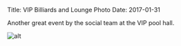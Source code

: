 Title: VIP Billiards and Lounge Photo
Date: 2017-01-31

Another great event by the social team at the VIP pool hall.

![alt]({filename}/images/2017/vip2017.jpg)
